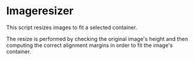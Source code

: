 Imageresizer
===========
This script resizes images to fit a selected container.

The resize is performed by checking the original image's height and then computing the correct alignment margins in order to fit the image's container.
